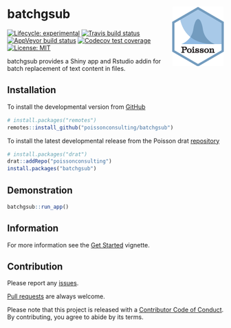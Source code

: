 
<!-- README.md is generated from README.Rmd. Please edit that file -->

# batchgsub <img src="man/figures/logo.png" align="right" />

<!-- badges: start -->

[![Lifecycle:
experimental](https://img.shields.io/badge/lifecycle-experimental-orange.svg)](https://www.tidyverse.org/lifecycle/#experimental)
[![Travis build
status](https://travis-ci.com/poissonconsulting/batchgsub.svg?branch=master)](https://travis-ci.com/poissonconsulting/batchgsub)
[![AppVeyor build
status](https://ci.appveyor.com/api/projects/status/github/poissonconsulting/batchgsub?branch=master&svg=true)](https://ci.appveyor.com/project/poissonconsulting/batchgsub)
[![Codecov test
coverage](https://codecov.io/gh/poissonconsulting/batchgsub/branch/master/graph/badge.svg)](https://codecov.io/gh/poissonconsulting/batchgsub?branch=master)
[![License:
MIT](https://img.shields.io/badge/License-MIT-green.svg)](https://opensource.org/licenses/MIT)
<!-- [![Tinyverse status](https://tinyverse.netlify.com/badge/batchgsub)](https://CRAN.R-project.org/package=batchgsub) -->
<!-- [![CRAN status](https://www.r-pkg.org/badges/version/batchgsub)](https://cran.r-project.org/package=batchgsub) -->
<!-- ![CRAN downloads](https://cranlogs.r-pkg.org/badges/batchgsub) -->
<!-- badges: end -->

batchgsub provides a Shiny app and Rstudio addin for batch replacement
of text content in
files.

## Installation

<!-- To install the latest release from [CRAN](https://cran.r-project.org) -->

To install the developmental version from
[GitHub](https://github.com/poissonconsulting/batchgsub)

``` r
# install.packages("remotes")
remotes::install_github("poissonconsulting/batchgsub")
```

To install the latest developmental release from the Poisson drat
[repository](https://github.com/poissonconsulting/drat)

``` r
# install.packages("drat")
drat::addRepo("poissonconsulting")
install.packages("batchgsub")
```

## Demonstration

``` r
batchgsub::run_app()
```

## Information

For more information see the [Get
Started](https://poissonconsulting.github.io/batchgsub/articles/batchgsub.html)
vignette.

## Contribution

Please report any
[issues](https://github.com/poissonconsulting/batchgsub/issues).

[Pull requests](https://github.com/poissonconsulting/batchgsub/pulls)
are always welcome.

Please note that this project is released with a [Contributor Code of
Conduct](https://github.com/poissonconsulting/batchgsub/blob/master/CODE_OF_CONDUCT.md).
By contributing, you agree to abide by its terms.
